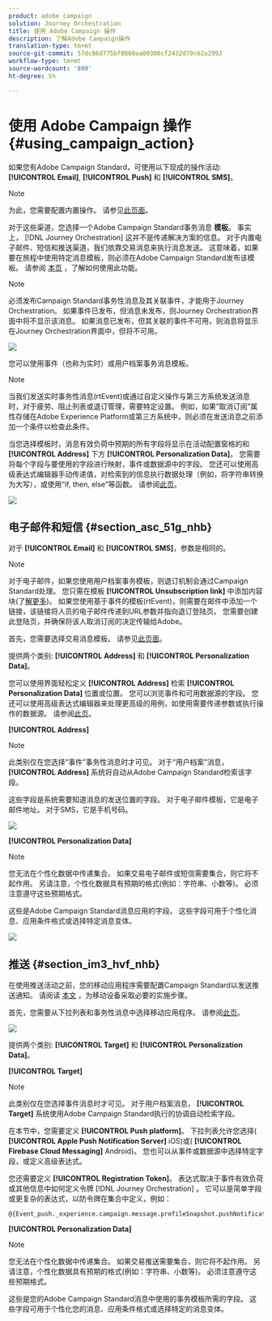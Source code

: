 ```yaml
---
product: adobe campaign
solution: Journey Orchestration
title: 使用 Adobe Campaign 操作
description: 了解Adobe Campaign操作
translation-type: tm+mt
source-git-commit: 57dc86d775bf8860aa09300cf2432d70c62a2993
workflow-type: tm+mt
source-wordcount: '899'
ht-degree: 5%

---
```



# 使用 Adobe Campaign 操作 {#using_campaign_action}

如果您有Adobe Campaign Standard，可使用以下现成的操作活动: **[!UICONTROL Email]**, **[!UICONTROL Push]** 和 **[!UICONTROL SMS]**。

>[!NOTE]
>
>为此，您需要配置内置操作。 请参见[此页面](../action/working-with-adobe-campaign.md)。

对于这些渠道，您选择一个Adobe Campaign Standard事务消息 **模板**。 事实上， [!DNL Journey Orchestration] 这并不是传递解决方案的信息。 对于内置电子邮件、短信和推送渠道，我们依靠交易消息来执行消息发送。 这意味着，如果要在旅程中使用特定消息模板，则必须在Adobe Campaign Standard发布该模板。 请参阅 [本页](https://docs.adobe.com/content/help/zh-Hans/campaign-standard/using/communication-channels/transactional-messaging/about-transactional-messaging.html) ，了解如何使用此功能。

>[!NOTE]
>
>必须发布Campaign Standard事务性消息及其关联事件，才能用于Journey Orchestration。 如果事件已发布，但消息未发布，则Journey Orchestration界面中将不显示该消息。 如果消息已发布，但其关联的事件不可用，则消息将显示在Journey Orchestration界面中，但将不可用。

![](../assets/journey59.png)

您可以使用事件（也称为实时）或用户档案事务消息模板。

>[!NOTE]
>
>当我们发送实时事务性消息(rtEvent)或通过自定义操作与第三方系统发送消息时，对于疲劳、阻止列表或退订管理，需要特定设置。 例如，如果“取消订阅”属性存储在Adobe Experience Platform或第三方系统中，则必须在发送消息之前添加一个条件以检查此条件。

当您选择模板时，消息有效负荷中预期的所有字段将显示在活动配置窗格的和 **[!UICONTROL Address]** 下方 **[!UICONTROL Personalization Data]**。 您需要将每个字段与要使用的字段进行映射，事件或数据源中的字段。 您还可以使用高级表达式编辑器手动传递值，对检索到的信息执行数据处理（例如，将字符串转换为大写），或使用“if, then, else”等函数。 请参阅[此页](../expression/expressionadvanced.md)。

![](../assets/journey60.png)

## 电子邮件和短信 {#section_asc_51g_nhb}

对于 **[!UICONTROL Email]** 和 **[!UICONTROL SMS]**，参数是相同的。

>[!NOTE]
>
>对于电子邮件，如果您使用用户档案事务模板，则退订机制会通过Campaign Standard处理。 您只需在模板 **[!UICONTROL Unsubscription link]** 中添加内容块(了[解更多](https://docs.adobe.com/content/help/zh-Hans/campaign-standard/using/communication-channels/transactional-messaging/about-transactional-messaging.html))。 如果您使用基于事件的模板(rtEvent)，则需要在邮件中添加一个链接，该链接将人员的电子邮件传递到URL参数并指向退订登陆页。 您需要创建此登陆页，并确保将该人取消订阅的决定传输给Adobe。

首先，您需要选择交易消息模板。 请参见[此页面](../building-journeys/about-action-activities.md)。

提供两个类别: **[!UICONTROL Address]** 和 **[!UICONTROL Personalization Data]**。

您可以使用界面轻松定义 **[!UICONTROL Address]** 检索 **[!UICONTROL Personalization Data]** 位置或位置。 您可以浏览事件和可用数据源的字段。 您还可以使用高级表达式编辑器来处理更高级的用例，如使用需要传递参数或执行操作的数据源。 请参阅[此页](../expression/expressionadvanced.md)。

**[!UICONTROL Address]**

>[!NOTE]
>
>此类别仅在您选择“事件”事务性消息时才可见。 对于“用户档案”消息， **[!UICONTROL Address]** 系统将自动从Adobe Campaign Standard检索该字段。

这些字段是系统需要知道消息的发送位置的字段。 对于电子邮件模板，它是电子邮件地址。 对于SMS，它是手机号码。

![](../assets/journey61.png)

**[!UICONTROL Personalization Data]**

>[!NOTE]
>
>您无法在个性化数据中传递集合。 如果交易电子邮件或短信需要集合，则它将不起作用。 另请注意，个性化数据具有预期的格式(例如：字符串、小数等)。 必须注意遵守这些预期格式。

这些是Adobe Campaign Standard消息应用的字段。 这些字段可用于个性化消息、应用条件格式或选择特定消息变体。

![](../assets/journey62.png)

## 推送 {#section_im3_hvf_nhb}

在使用推送活动之前，您的移动应用程序需要配置Campaign Standard以发送推送通知。 请阅读 [本文](https://helpx.adobe.com/cn/campaign/kb/integrate-mobile-sdk.html) ，为移动设备采取必要的实施步骤。

首先，您需要从下拉列表和事务性消息中选择移动应用程序。 请参阅[此页](../building-journeys/about-action-activities.md)。

![](../assets/journey62bis.png)

提供两个类别: **[!UICONTROL Target]** 和 **[!UICONTROL Personalization Data]**。

**[!UICONTROL Target]**

>[!NOTE]
>
>此类别仅在您选择事件消息时才可见。 对于用户档案消息， **[!UICONTROL Target]** 系统使用Adobe Campaign Standard执行的协调自动检索字段。

在本节中，您需要定义 **[!UICONTROL Push platform]**。 下拉列表允许您选择( **[!UICONTROL Apple Push Notification Server]** iOS)或( **[!UICONTROL Firebase Cloud Messaging]** Android)。 您也可以从事件或数据源中选择特定字段，或定义高级表达式。

您还需要定义 **[!UICONTROL Registration Token]**。 表达式取决于事件有效负荷或其他信息中如何定义令牌 [!DNL Journey Orchestration] 。 它可以是简单字段或更复杂的表达式，以防令牌在集合中定义，例如：

```
@{Event_push._experience.campaign.message.profileSnapshot.pushNotificationTokens.first().token}
```

**[!UICONTROL Personalization Data]**

>[!NOTE]
>
>您无法在个性化数据中传递集合。 如果交易推送需要集合，则它将不起作用。 另请注意，个性化数据具有预期的格式(例如：字符串、小数等)。 必须注意遵守这些预期格式。

这些是您的Adobe Campaign Standard消息中使用的事务模板所需的字段。 这些字段可用于个性化您的消息、应用条件格式或选择特定的消息变体。
